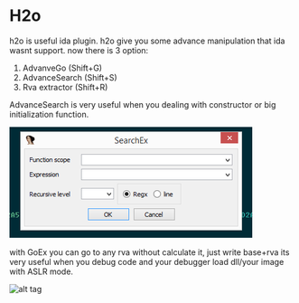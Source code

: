 # H2o
h2o is useful ida plugin. h2o give you some advance manipulation that ida wasnt support.
now there is 3 option:
1. AdvanveGo (Shift+G)
2. AdvanceSearch (Shift+S)
3. Rva extractor (Shift+R)

AdvanceSearch is very useful when you dealing with constructor or big initialization function.

![alt tag](https://github.com/shmuelyr/H2o/blob/master/image/SearchEx.png)

with GoEx you can go to any rva without calculate it, just write base+rva
its very useful when you debug code and your debugger load dll/your image with ASLR mode.

![alt tag](https://github.com/shmuelyr/H2o/blob/master/image/GohEx.png)
